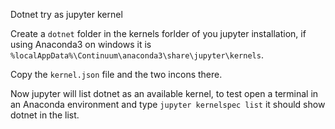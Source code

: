 Dotnet try as jupyter kernel



Create a `dotnet` folder in the kernels forlder of you jupyter installation, if using Anaconda3 on windows it is `%localAppData%\Continuum\anaconda3\share\jupyter\kernels`.

Copy the `kernel.json` file and the two incons there.

Now jupyter will list dotnet as an available kernel, to test open a terminal in an Anaconda environment and type `jupyter kernelspec list` it should show dotnet in the list.